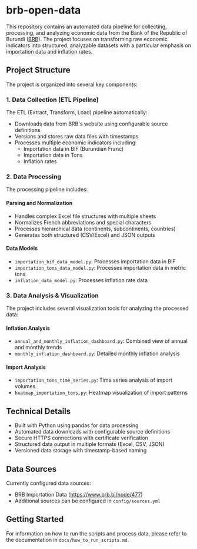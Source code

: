 # brb-open-data

This repository contains an automated data pipeline for collecting, processing, and analyzing economic data from the Bank of the Republic of Burundi ([BRB](https://www.brb.bi/)). The project focuses on transforming raw economic indicators into structured, analyzable datasets with a particular emphasis on importation data and inflation rates.

## Project Structure

The project is organized into several key components:

### 1. Data Collection (ETL Pipeline)

The ETL (Extract, Transform, Load) pipeline automatically:

- Downloads data from BRB's website using configurable source definitions
- Versions and stores raw data files with timestamps
- Processes multiple economic indicators including:
  - Importation data in BIF (Burundian Franc)
  - Importation data in Tons
  - Inflation rates

### 2. Data Processing

The processing pipeline includes:

#### Parsing and Normalization

- Handles complex Excel file structures with multiple sheets
- Normalizes French abbreviations and special characters
- Processes hierarchical data (continents, subcontinents, countries)
- Generates both structured (CSV/Excel) and JSON outputs

#### Data Models

- `importation_bif_data_model.py`: Processes importation data in BIF
- `importation_tons_data_model.py`: Processes importation data in metric tons
- `inflation_data_model.py`: Processes inflation rate data

### 3. Data Analysis & Visualization

The project includes several visualization tools for analyzing the processed data:

#### Inflation Analysis

- `annual_and_monthly_inflation_dashboard.py`: Combined view of annual and monthly trends
- `monthly_inflation_dashboard.py`: Detailed monthly inflation analysis

#### Import Analysis

- `importation_tons_time_series.py`: Time series analysis of import volumes
- `heatmap_importation_tons.py`: Heatmap visualization of import patterns

## Technical Details

- Built with Python using pandas for data processing
- Automated data downloads with configurable source definitions
- Secure HTTPS connections with certificate verification
- Structured data output in multiple formats (Excel, CSV, JSON)
- Versioned data storage with timestamp-based naming

## Data Sources

Currently configured data sources:

- BRB Importation Data (https://www.brb.bi/node/477)
- Additional sources can be configured in `config/sources.yml`

## Getting Started

For information on how to run the scripts and process data, please refer to the documentation in `docs/how_to_run_scripts.md`.
